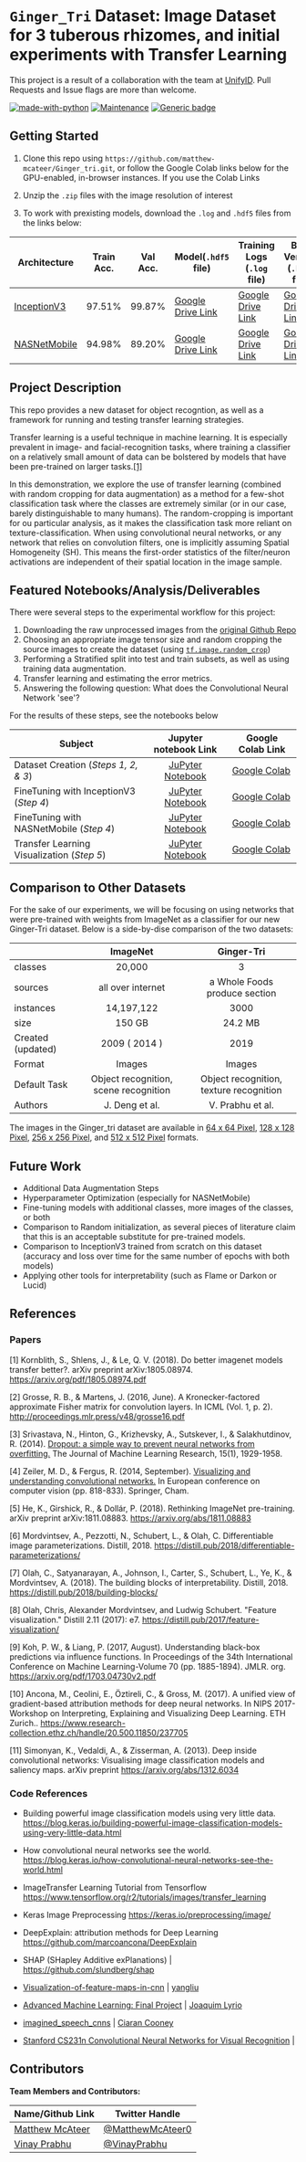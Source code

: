# `Ginger_Tri` Dataset: Image Dataset for 3 tuberous rhizomes, and initial experiments with Transfer Learning
This project is a result of a collaboration with the team at [UnifyID](https://unify.id/). Pull Requests and Issue flags are more than welcome.

[![made-with-python](https://img.shields.io/badge/Made%20with-Python-1f425f.svg)](https://www.python.org/) [![Maintenance](https://img.shields.io/badge/Maintained%3F-yes-green.svg)](https://GitHub.com/Naereen/StrapDown.js/graphs/commit-activity) [![Generic badge](https://img.shields.io/badge/Status-Active-<COLOR>.svg)](https://shields.io/)

## Getting Started

1. Clone this repo using `https://github.com/matthew-mcateer/Ginger_tri.git`, or follow the Google Colab links below for the GPU-enabled, in-browser instances. If you use the Colab Links

2. Unzip the `.zip` files with the image resolution of interest
    
3. To work with prexisting models, download the `.log` and `.hdf5` files from the links below: 

| Architecture 	| Train Acc. 	| Val Acc. 	| Model(`.hdf5` file)   	| Training Logs (`.log` file) 	| Best Version (`.hdf5` file) 	|
|--------------	|------------	|----------	|-----------------------	|-----------------------------	|-----------------------------	|
| [InceptionV3](https://arxiv.org/abs/1512.00567)  	| 97.51%      	| 99.87%    	| [Google Drive Link](https://drive.google.com/file/d/11PwyV7bgFE16rE1HsUCHbMqfdBRgg3PI/view?usp=sharing) 	| [Google Drive Link](https://drive.google.com/file/d/1EBekmHQRahzoFv3xE-pInhts0XvwIG1L/view?usp=sharing)       	| [Google Drive Link](https://drive.google.com/file/d/101YsYoOqhF7DHqfQUHJ9lqMFjZr8vVuA/view?usp=sharing)       	|
| [NASNetMobile](https://arxiv.org/abs/1707.07012)       	| 94.98%      	| 89.20%    	| [Google Drive Link](https://drive.google.com/file/d/1NUVRCgkhsgbDl9Sdm31gxS5q5KkERB3H/view?usp=sharing) 	| [Google Drive Link](https://drive.google.com/file/d/1G3gPKxALb4WVSyb2e7a8j_l0gDMavugH/view?usp=sharing)       	| [Google Drive Link](https://drive.google.com/file/d/1tCkiPduW5GQmwRd_j52tv7xZnul48rM4/view?usp=sharing)       	|

## Project Description
This repo provides a new dataset for object recogntion, as well as a framework for running and testing transfer learning strategies.

Transfer learning is a useful technique in machine learning. It is especially prevalent in image- and facial-recognition tasks, where training a classifier on a relatively small amount of data can be bolstered by models that have been pre-trained on larger tasks.[[1]](#scrollTo=ek-3esN_z32w)

In this demonstration, we explore the use of transfer learning (combined with random cropping for data augmentation) as a method for a few-shot classification task where the classes are extremely similar (or in our case, barely distinguishable to many humans). The random-cropping is important for ou particular analysis, as it makes the classification task more reliant on texture-classification. When using convolutional neural networks, or any network that relies on convolution filters, one is implicitly assuming Spatial Homogeneity (SH). This means the first-order statistics of the filter/neuron activations are independent of their spatial location in the image sample. 


## Featured Notebooks/Analysis/Deliverables

There were several steps to the experimental workflow for this project:

1. Downloading the raw unprocessed images from the [original Github Repo](https://github.com/vinayprabhu/Ginger_3_whole_foods)
2. Choosing an appropriate image tensor size and random cropping the source images to create the dataset (using [`tf.image.random_crop`](https://www.tensorflow.org/api_docs/python/tf/image/random_crop))
3. Performing a Stratified split into test and train subsets, as well as using training data augmentation.
4. Transfer learning and estimating the error metrics.
5. Answering the following question: What does the Convolutional Neural Network 'see'?

For the results of these steps, see the notebooks below

| Subject                	| Jupyter notebook Link 	| Google Colab Link 	|
|---------------------------------	|:----------------------:|------------------	|
| Dataset Creation   (*Steps 1, 2, & 3*)             	| [JuPyter Notebook](https://github.com/matthew-mcateer/Ginger_tri/blob/master/Dataset_Preparation.ipynb) 	| [Google Colab](https://colab.research.google.com/github/matthew-mcateer/Ginger_tri/blob/master/Dataset_Preparation.ipynb) 	|
| FineTuning with InceptionV3 (*Step 4*)    	| [JuPyter Notebook](https://github.com/matthew-mcateer/Ginger_tri/blob/master/TransferLearning_InceptionV3_FineTuning.ipynb) 	| [Google Colab](https://colab.research.google.com/github/matthew-mcateer/Ginger_tri/blob/master/TransferLearning_InceptionV3_FineTuning.ipynb) 	|
| FineTuning with NASNetMobile  (*Step 4*)    	| [JuPyter Notebook](https://github.com/matthew-mcateer/Ginger_tri/blob/master/TransferLearning_NasNetMobile_FineTuning.ipynb) 	| [Google Colab](https://colab.research.google.com/github/matthew-mcateer/Ginger_tri/blob/master/TransferLearning_NasNetMobile_FineTuning.ipynb) 	|
| Transfer Learning Visualization  (*Step 5*)  	| [JuPyter Notebook](https://github.com/matthew-mcateer/Ginger_tri/blob/master/Transfer_learning_Visualization.ipynb) 	| [Google Colab](https://colab.research.google.com/github/matthew-mcateer/Ginger_tri/blob/master/Transfer_learning_Visualization.ipynb) 	|

## Comparison to Other Datasets

For the sake of our experiments, we will be focusing on using networks that were pre-trained with weights from ImageNet as a classifier for our new Ginger-Tri dataset. Below is a side-by-dise comparison of the two datasets:

|                      	|                ImageNet               	|                Ginger-Tri               	|
|-------------------	|:-------------------------------------:	|:---------------------------------------:	|
| classes           	| 20,000                                	| 3                                       	|
| sources           	| all over internet                     	| a Whole Foods produce section           	|
| instances         	| 14,197,122                            	| 3000                                    	|
| size              	| 150 GB                                	| 24.2 MB                                 	|
| Created (updated) 	| 2009 ( 2014 )                           	| 2019                                    	|
| Format            	| Images                                	| Images                                  	|
| Default Task      	| Object recognition, scene recognition 	| Object recognition, texture recognition 	|
| Authors           	| J. Deng et al.                        	| V. Prabhu et al.                          	|

The images in the Ginger_tri dataset are available in [64 x 64 Pixel](https://github.com/matthew-mcateer/Ginger_tri/raw/master/ginger_tri_64x64.zip), [128 x 128 Pixel](https://github.com/matthew-mcateer/Ginger_tri/raw/master/ginger_tri_128x128.zip), [256 x 256 Pixel](https://github.com/matthew-mcateer/Ginger_tri/raw/master/ginger_tri_256x256.zip), and [512 x 512 Pixel](https://github.com/matthew-mcateer/Ginger_tri/raw/master/ginger_tri_512x512.zip) formats.

## Future Work

- Additional Data Augmentation Steps
- Hyperparameter Optimization (especially for NASNetMobile)
- Fine-tuning models with additional classes, more images of the classes, or both
- Comparison to Random initialization, as several pieces of literature claim that this is an acceptable substitute for pre-trained models.
- Comparison to InceptionV3 trained from scratch on this dataset (accuracy and loss over time for the same number of epochs with both models)
- Applying other tools for interpretability (such as Flame or Darkon or Lucid)

## References

### Papers

[1] Kornblith, S., Shlens, J., & Le, Q. V. (2018). Do better imagenet models transfer better?. arXiv preprint arXiv:1805.08974. https://arxiv.org/pdf/1805.08974.pdf

[2] Grosse, R. B., & Martens, J. (2016, June). A Kronecker-factored approximate Fisher matrix for convolution layers. In ICML (Vol. 1, p. 2). http://proceedings.mlr.press/v48/grosse16.pdf

[3] Srivastava, N., Hinton, G., Krizhevsky, A., Sutskever, I., & Salakhutdinov, R. (2014). [Dropout: a simple way to prevent neural networks from overfitting.](http://www.jmlr.org/papers/volume15/srivastava14a/srivastava14a.pdf) The Journal of Machine Learning Research, 15(1), 1929-1958.

[4] Zeiler, M. D., & Fergus, R. (2014, September). [Visualizing and understanding convolutional networks.](https://arxiv.org/abs/1311.2901) In European conference on computer vision (pp. 818-833). Springer, Cham. 

[5] He, K., Girshick, R., & Dollár, P. (2018). Rethinking ImageNet pre-training. arXiv preprint arXiv:1811.08883. https://arxiv.org/abs/1811.08883

[6] Mordvintsev, A., Pezzotti, N., Schubert, L., & Olah, C. Differentiable image parameterizations. Distill, 2018. https://distill.pub/2018/differentiable-parameterizations/

[7] Olah, C., Satyanarayan, A., Johnson, I., Carter, S., Schubert, L., Ye, K., & Mordvintsev, A. (2018). The building blocks of interpretability. Distill, 2018. https://distill.pub/2018/building-blocks/

[8] Olah, Chris, Alexander Mordvintsev, and Ludwig Schubert. "Feature visualization." Distill 2.11 (2017): e7. https://distill.pub/2017/feature-visualization/

[9] Koh, P. W., & Liang, P. (2017, August). Understanding black-box predictions via influence functions. In Proceedings of the 34th International Conference on Machine Learning-Volume 70 (pp. 1885-1894). JMLR. org. https://arxiv.org/pdf/1703.04730v2.pdf

[10] Ancona, M., Ceolini, E., Öztireli, C., & Gross, M. (2017). A unified view of gradient-based attribution methods for deep neural networks. In NIPS 2017-Workshop on Interpreting, Explaining and Visualizing Deep Learning. ETH Zurich.. https://www.research-collection.ethz.ch/handle/20.500.11850/237705

[11] Simonyan, K., Vedaldi, A., & Zisserman, A. (2013). Deep inside convolutional networks: Visualising image classification models and saliency maps. arXiv preprint https://arxiv.org/abs/1312.6034


### Code References

- Building powerful image classification models using very little data. https://blog.keras.io/building-powerful-image-classification-models-using-very-little-data.html

- How convolutional neural networks see the world. https://blog.keras.io/how-convolutional-neural-networks-see-the-world.html

-  ImageTransfer Learning Tutorial from Tensorflow https://www.tensorflow.org/r2/tutorials/images/transfer_learning

- Keras Image Preprocessing https://keras.io/preprocessing/image/

- DeepExplain: attribution methods for Deep Learning https://github.com/marcoancona/DeepExplain

- SHAP (SHapley Additive exPlanations) | https://github.com/slundberg/shap

- [Visualization-of-feature-maps-in-cnn](https://github.com/fabyangliu/visualization-of-feature-maps-in-cnn) | [yangliu](https://github.com/fabyangliu)

- [Advanced Machine Learning: Final Project](https://github.com/joaquimlyrio/feature-visualization) | [Joaquim Lyrio](https://github.com/joaquimlyrio)

- [imagined_speech_cnns](https://github.com/cfcooney/imagined_speech_cnns) | [Ciaran Cooney](https://github.com/cfcooney)

- [Stanford CS231n Convolutional Neural Networks for Visual Recognition](https://cs231n.github.io/understanding-cnn/) | []()

## Contributors

**Team Members and Contributors:** 

|Name/Github Link     |  Twitter Handle   | 
|---------|-----------------|
|[Matthew McAteer](https://github.com/matthew-mcateer)| [@MatthewMcAteer0](https://twitter.com/MatthewMcAteer0)       |
|[Vinay Prabhu](https://github.com/vinayprabhu) |     [@VinayPrabhu](https://twitter.com/vinayprabhu)    |



